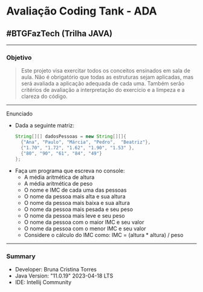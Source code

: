 # Avaliação Coding Tank - ADA 
## #BTGFazTech (Trilha JAVA)

---

### Objetivo

> Este projeto visa exercitar todos os conceitos ensinados em sala de aula. Não é obrigatório que todas as estruturas 
> sejam aplicadas, mas será avaliada a aplicação adequada de cada uma. Também serão critérios de avaliação a interpretação do exercício e a limpeza e a clareza do código.

---

Enunciado

* Dada a seguinte matriz:
  ```java 
  String[][] dadosPessoas = new String[][]{ 
    {"Ana", "Paulo", "Márcia", "Pedro",  "Beatriz"},
    {"1.70", "1.72", "1.62", "1.90", "1.53" },
    {"80", "90", "61", "84", "49"} 
  };
  ```
* Faça um programa que escreva no console:
  * A média aritmética de altura
  * A média aritmética de peso
  * O nome e IMC de cada uma das pessoas
  * O nome da pessoa mais alta e sua altura
  * O nome da pessoa mais baixa e sua altura
  * O nome da pessoa mais pesada e seu peso
  * O nome da pessoa mais leve e seu peso
  * O nome da pessoa com o maior IMC e seu valor
  * O nome da pessoa com o menor IMC e seu valor
  * Considere o cálculo do IMC como: IMC = (altura * altura) / peso
---

### Summary

* Developer: Bruna Cristina Torres
* Java Version: "11.0.19" 2023-04-18 LTS
* IDE: Intellij Community
